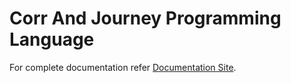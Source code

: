 # Corr And Journey Programming Language
For complete documentation refer [Documentation Site](https://qalens.com/site/corr).
